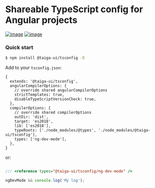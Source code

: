 # Shareable TypeScript config for Angular projects

[![image](https://badge.fury.io/js/%40taiga-ui%2Ftsconfig.svg)](https://badge.fury.io/js/%40taiga-ui%2Ftsconfig)
[![image](https://img.shields.io/npm/dw/@taiga-ui/tsconfig)](https://badge.fury.io/js/%40taiga-ui%2Ftsconfig)

### Quick start

```bash
$ npm install @taiga-ui/tsconfig -D
```

Add to your `tsconfig.json`:

```json5
{
  extends: '@taiga-ui/tsconfig',
  angularCompilerOptions: {
    // override shared angularCompilerOptions
    strictTemplates: true,
    disableTypeScriptVersionCheck: true,
  },
  compilerOptions: {
    // override shared compilerOptions
    outDir: 'dist',
    target: 'es2018',
    lib: ['es2018'],
    typeRoots: ['./node_modules/@types', './node_modules/@taiga-ui/tsconfig'],
    types: ['ng-dev-mode'],
  },
}
```

or:

```ts

/// <reference types="@taiga-ui/tsconfig/ng-dev-mode" />

ngDevMode && console.log('My log');
```
